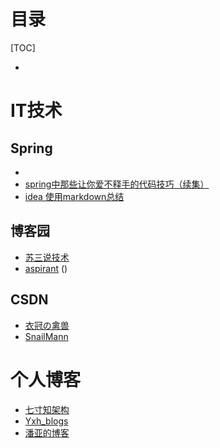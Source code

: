 # 目录
[TOC]

- []() 

# IT技术
## Spring
- []() 
- [spring中那些让你爱不释手的代码技巧（续集）](https://www.jianshu.com/p/508dc07d09e6e)
- [idea 使用markdown总结](https://blog.csdn.net/qq_41720208/article/details/102647500)

## 博客园
- [苏三说技术](https://www.cnblogs.com/12lisu/)
- [aspirant](https://www.cnblogs.com/aspirant/) ()

## CSDN
- [衣冠の禽兽](https://blog.csdn.net/wang_8101)
- [SnailMann](https://blog.csdn.net/SnailMann?type=blog)

# 个人博客
- [七寸知架构](https://www.jianshu.com/u/657c611b2e07) 
- [Yxh_blogs](https://www.cnblogs.com/yxhblogs/) 
- [潘亚的博客](https://www.cnblogs.com/jpwz/)